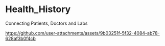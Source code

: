 # Health_History
Connecting Patients, Doctors and Labs

https://github.com/user-attachments/assets/9b03251f-5f32-4084-ab78-628af3b0f4cb
